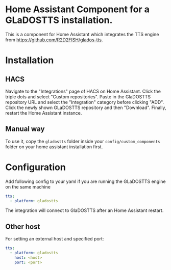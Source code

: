 # Home Assistant Component for a GLaDOSTTS installation.

This is a component for Home Assistant which integrates the TTS engine from https://github.com/R2D2FISH/glados-tts.

# Installation

## HACS
Navigate to the "Integrations" page of HACS on Home Assistant. Click the triple dots and select "Custom repositories". Paste in the GlaDOSTTS repository URL and select the "Integration" category before clicking "ADD". Click the newly shown GLaDOSTTS repository and then "Download". Finally, restart the Home Assistant instance.

## Manual way
To use it, copy the `gladostts` folder inside your `config/custom_components` folder on your home assistant installation first.

# Configuration

Add following config to your yaml if you are running the GLaDOSTTS engine on the same machine

```yaml
tts:
  - platform: gladostts

```
The integration will connect to GlaDOSTTS after an Home Assistant restart.

## Other host

For setting an external host and specified port:

```yaml
tts:
  - platform: gladostts
    host: <host>
    port: <port>

```
